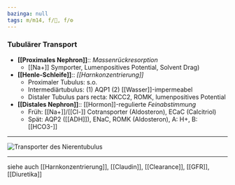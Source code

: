 ```yaml
---
bazinga: null
tags: m/m14, f/🍺, f/⚙️
---
```

### Tubulärer Transport 
- **[[Proximales Nephron]]**:: *Massenrückresorption*
	- [[Na+]] Symporter, Lumenpositives Potential, Solvent Drag)
- **[[Henle-Schleife]]**:: *[[Harnkonzentrierung]]*
	- Proximaler Tubulus: s.o.
	- Intermediärtubulus: (1) AQP1 (2) [[Wasser]]-impermeabel
	- Distaler Tubulus pars recta: NKCC2, ROMK, lumenpositives Potential
- **[[Distales Nephron]]**:: [[Hormon]]-regulierte *Feinabstimmung*
	- Früh: [[Na+]]/[[Cl-]] Cotransporter (Aldosteron), ECaC (Calcitriol)
	- Spät: AQP2 ([[ADH]]), ENaC, ROMK (Aldosteron), A: H+, B: [[HCO3-]]
---


![Transporter des Nierentubulus](https://media-de.amboss.com/media/thumbs/big_5c4602782e153.jpg)


---
siehe auch [[Harnkonzentrierung]], [[Claudin]], [[Clearance]], [[GFR]], [[Diuretika]]